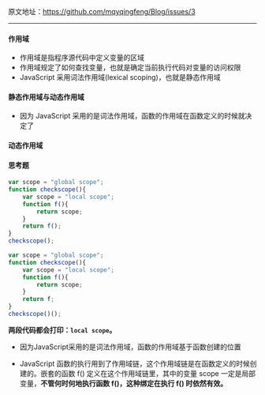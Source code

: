 原文地址：https://github.com/mqyqingfeng/Blog/issues/3

------

#### 作用域

- 作用域是指程序源代码中定义变量的区域
- 作用域规定了如何查找变量，也就是确定当前执行代码对变量的访问权限
- JavaScript 采用词法作用域(lexical scoping)，也就是静态作用域

#### 静态作用域与动态作用域

- 因为 JavaScript 采用的是词法作用域，函数的作用域在函数定义的时候就决定了

#### 动态作用域

#### 思考题

```javascript
var scope = "global scope";
function checkscope(){
    var scope = "local scope";
    function f(){
        return scope;
    }
    return f();
}
checkscope();
```

```javascript
var scope = "global scope";
function checkscope(){
    var scope = "local scope";
    function f(){
        return scope;
    }
    return f;
}
checkscope()();
```

**两段代码都会打印：`local scope`。**

- 因为JavaScript采用的是词法作用域，函数的作用域基于函数创建的位置

- JavaScript 函数的执行用到了作用域链，这个作用域链是在函数定义的时候创建的。嵌套的函数 f() 定义在这个作用域链里，其中的变量 scope 一定是局部变量，**不管何时何地执行函数 f()，这种绑定在执行 f() 时依然有效。**

